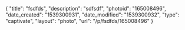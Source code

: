 {
    "title": "fsdfds",
    "description": "sdfsdf",
    "photoid": "165008496",
    "date_created": "1539300931",
    "date_modified": "1539300932",
    "type": "captivate",
    "layout": "photo",
    "url": "\/p\/fsdfds\/165008496"
}